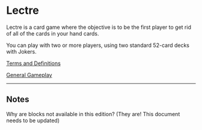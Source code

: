 # Lectre

Lectre is a card game where the objective is to be the first player to get rid of all of the cards in your hand cards.

You can play with two or more players, using two standard 52-card decks with Jokers.

[Terms and Definitions](/GLOSSARY.md)

[General Gameplay](/GLOSSARY.md)

---


## Notes

Why are blocks not available in this edition? (They are! This document needs to be updated)